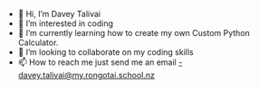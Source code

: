 - 👋 Hi, I’m Davey Talivai 
- 👀 I’m interested in coding
- 🌱 I’m currently learning how to create my own Custom Python Calculator.
- 💞️ I’m looking to collaborate on my coding skills 
- 📫 How to reach me just send me an email -davey.talivai@my.rongotai.school.nz
